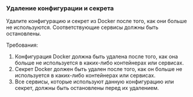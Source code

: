 
### Удаление конфигурации и секрета

Удалите конфигурацию и секрет из Docker после того, как они больше не используются. Соответствующие сервисы должны быть остановлены.

Требования:
1. Конфигурация Docker должна быть удалена после того, как она больше не используется в каких-либо контейнерах или сервисах. 
2. Секрет Docker должен быть удален после того, как он больше не используется в каких-либо контейнерах или сервисах. 
3. Все сервисы, которые используют данную конфигурацию или секрет, должны быть остановлены перед их удалением.